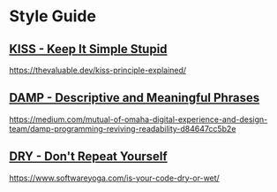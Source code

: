 # Style Guide

## [KISS - Keep It Simple Stupid](#kiss)
https://thevaluable.dev/kiss-principle-explained/

## [DAMP - Descriptive and Meaningful Phrases](#damp)
https://medium.com/mutual-of-omaha-digital-experience-and-design-team/damp-programming-reviving-readability-d84647cc5b2e

## [DRY - Don't Repeat Yourself](#dry)
https://www.softwareyoga.com/is-your-code-dry-or-wet/
